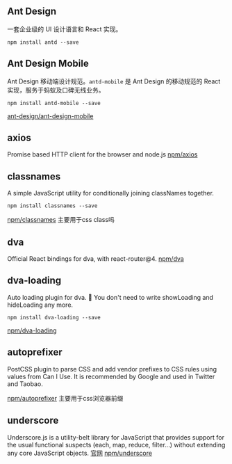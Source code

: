 ## Ant Design
一套企业级的 UI 设计语言和 React 实现。
```
npm install antd --save
```

## Ant Design Mobile
Ant Design 移动端设计规范。`antd-mobile` 是 Ant Design 的移动规范的 React 实现，服务于蚂蚁及口碑无线业务。
```
npm install antd-mobile --save
```
[ant-design/ant-design-mobile](https://github.com/ant-design/ant-design-mobile)

## axios
Promise based HTTP client for the browser and node.js
[npm/axios](https://www.npmjs.com/package/axios)

## classnames
A simple JavaScript utility for conditionally joining classNames together.
```
npm install classnames --save
```
[npm/classnames](https://www.npmjs.com/package/classnames)
主要用于css class吗

## dva
Official React bindings for dva, with react-router@4.
[npm/dva](https://www.npmjs.com/package/dva)

## dva-loading
Auto loading plugin for dva. 👏 You don't need to write showLoading and hideLoading any more.
```
npm install dva-loading --save
```
[npm/dva-loading](https://www.npmjs.com/package/dva-loading)


## autoprefixer
PostCSS plugin to parse CSS and add vendor prefixes to CSS rules using values from Can I Use. 
It is recommended by Google and used in Twitter and Taobao.

[npm/autoprefixer](https://www.npmjs.com/package/autoprefixer)
主要用于css浏览器前缀

## underscore
Underscore.js is a utility-belt library for JavaScript that provides support for the usual functional suspects (each, map, reduce, filter...) without extending any core JavaScript objects.
[官网](https://underscorejs.org/)
[npm/underscore](https://www.npmjs.com/package/underscore)





















